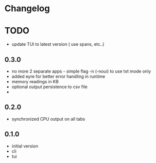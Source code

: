# Changelog

# TODO
- update TUI to latest version ( use spans, etc..)

## 0.3.0 
- no more 2 separate apps - simple flag -n (-noui) to use txt mode only
- added eyre for better error handling in runtime
- memory readings in KB
- optional output persistence to csv file
- 
## 0.2.0
- synchronized CPU output on all tabs

## 0.1.0
 - initial version
 - cli 
 - tui